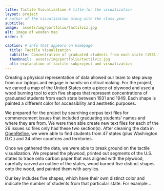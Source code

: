 ```yaml
---
title: Tactile Visualization # title for the visualization
layout: project
# author of the visualization along with the class year 
subtitle: 
image:  assets/img/portfolio/tactilviz.jpg
alt: image of wooden map
order: 5

caption: # info that appears on homepage
  title: Tactile Visualization 
  subtitle: Concentration of graduated students from each state (1931-1949)
  thumbnail:  assets/img/portfolio/tactilviz.jpg
  alt: explanation of tactile subproject and visualization
---
```

<!--  
To use an image: add relative url and alt text below and uncomment/copy paste
<img class="img-fluid d-block mx-auto" src="{{ site.baseurl }}/assets/img" alt="">
-->

Creating a physical representation of data allowed our team to step away from our laptops and engage in hands-on critical making. For the project, we carved a map of the United States onto a piece of plywood and used a wood burning tool to etch five shapes that represent concentrations of graduated students from each state between 1931 and 1949. Each shape is painted a different color for accessibility and aesthetic purposes.

We prepared for the project by searching corpus text files for commencement issues that included graduating students' names and where they are from. We were then able create new text files for each of the 26 issues so files only had these two section(s). After cleaning the data in [OpenRefine](https://openrefine.org/),  we were able to find students from 47 states (plus Washington D.C.) and 34 other countries and territories.

Once we gathered the data, we were able to break ground on the tactile visualization. We prepared the plywood, printed out segments of the U.S. states to trace onto carbon paper that was aligned with the plywood, carefully carved an outline of the states, wood burned five distinct shapes onto the wood, and painted them with acrylics.

Our key includes five shapes, which have their own distinct color and indicate the number of students from that particular state. For example...
<!--  
Insert your description for the project here.
--> 


